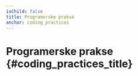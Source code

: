 ```yaml
---
isChild: false
title: Programerske prakse
anchor: coding_practices
---
```


# Programerske prakse {#coding_practices_title}
